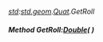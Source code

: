 _[std](../../modules/std/std-module.md):[std.geom](../../modules/std/std-geom.md).[Quat<T>](../../modules/std/std-geom-quat.md).GetRoll_
##### Method GetRoll:[Double](../../modules/wonkey/wonkey-types-double.md)(  )
